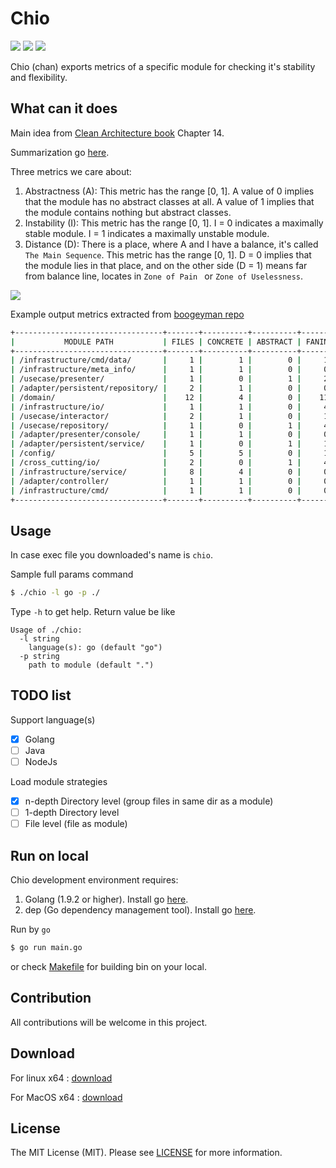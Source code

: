 # Chio

[![][goreportcard-svg]][goreportcard] 
[![][CodeFactor]](https://www.codefactor.io/repository/github/khanhtc1202/chio)
[![][Build Status]](https://travis-ci.org/khanhtc1202/chio)

[Build Status]: https://travis-ci.org/khanhtc1202/chio.svg?branch=master
[CodeFactor]: https://www.codefactor.io/repository/github/khanhtc1202/chio/badge
[goreportcard]: https://goreportcard.com/report/github.com/khanhtc1202/chio
[goreportcard-svg]: https://goreportcard.com/badge/github.com/khanhtc1202/chio

Chio (chan) exports metrics of a specific module for checking it's stability and flexibility.  

## What can it does

Main idea from [Clean Architecture book](https://books.google.co.jp/books/about/Clean_Architecture.html?id=uGE1DwAAQBAJ&source=kp_cover&redir_esc=y) Chapter 14. 

Summarization go [here](https://github.com/khanhtc1202/til/issues/7).

Three metrics we care about:

1. Abstractness (A):
This metric has the range [0, 1]. A value of 0 implies that the module has no abstract classes at all. A value of 1 implies that the module contains nothing but abstract classes.
2. Instability (I):
This metric has the range [0, 1]. I = 0 indicates a maximally stable module. I = 1 indicates a maximally unstable module.
3. Distance (D):
There is a place, where A and I have a balance, it's called `The Main Sequence`.
This metric has the range [0, 1]. D = 0 implies that the module lies in that place, and on the other side (D = 1) means far from balance line, locates in `Zone of Pain ` or `Zone of Uselessness`.  

![](https://user-images.githubusercontent.com/32532742/43695838-e64283f0-9975-11e8-8a9d-8d6d64f87437.png)

Example output metrics extracted from [boogeyman repo](https://github.com/khanhtc1202/boogeyman)

```bash
+---------------------------------+-------+----------+----------+-------+--------+--------------+-------------+----------+
|           MODULE PATH           | FILES | CONCRETE | ABSTRACT | FANIN | FANOUT | ABSTRACTNESS | INSTABILITY | DISTANCE |
+---------------------------------+-------+----------+----------+-------+--------+--------------+-------------+----------+
| /infrastructure/cmd/data/       |     1 |        1 |        0 |     1 |      0 |        0.000 |       0.000 |    1.000 |
| /infrastructure/meta_info/      |     1 |        1 |        0 |     0 |      1 |        0.000 |       1.000 |    0.000 |
| /usecase/presenter/             |     1 |        0 |        1 |     2 |      1 |        1.000 |       0.333 |    0.333 |
| /adapter/persistent/repository/ |     2 |        1 |        0 |     0 |      3 |        0.000 |       1.000 |    0.000 |
| /domain/                        |    12 |        4 |        0 |    11 |     12 |        0.000 |       0.522 |    0.478 |
| /infrastructure/io/             |     1 |        1 |        0 |     4 |      3 |        0.000 |       0.429 |    0.571 |
| /usecase/interactor/            |     2 |        1 |        0 |     1 |      5 |        0.000 |       0.833 |    0.167 |
| /usecase/repository/            |     1 |        0 |        1 |     4 |      1 |        1.000 |       0.200 |    0.200 |
| /adapter/presenter/console/     |     1 |        1 |        0 |     0 |      4 |        0.000 |       1.000 |    0.000 |
| /adapter/persistent/service/    |     1 |        0 |        1 |     1 |      1 |        1.000 |       0.500 |    0.500 |
| /config/                        |     5 |        5 |        0 |     1 |     13 |        0.000 |       0.929 |    0.071 |
| /cross_cutting/io/              |     2 |        0 |        1 |     4 |      2 |        1.000 |       0.333 |    0.333 |
| /infrastructure/service/        |     8 |        4 |        0 |     0 |     26 |        0.000 |       1.000 |    0.000 |
| /adapter/controller/            |     1 |        1 |        0 |     0 |      4 |        0.000 |       1.000 |    0.000 |
| /infrastructure/cmd/            |     1 |        1 |        0 |     0 |      2 |        0.000 |       1.000 |    0.000 |
+---------------------------------+-------+----------+----------+-------+--------+--------------+-------------+----------+
```

## Usage

In case exec file you downloaded's name is `chio`.

Sample full params command

```bash
$ ./chio -l go -p ./
```

Type `-h` to get help. Return value be like

```$xslt
Usage of ./chio:
  -l string
    language(s): go (default "go")
  -p string
    path to module (default ".")
```


## TODO list

Support language(s)
- [x] Golang
- [ ] Java
- [ ] NodeJs

Load module strategies
- [x] n-depth Directory level (group files in same dir as a module)
- [ ] 1-depth Directory level
- [ ] File level (file as module)

## Run on local

Chio development environment requires: 

1. Golang (1.9.2 or higher). Install go [here](https://golang.org/doc/install).
2. dep (Go dependency management tool). Install go [here](https://github.com/golang/dep).

Run by `go`

```bash
$ go run main.go
```

or check [Makefile](https://github.com/khanhtc1202/chio/blob/master/Makefile) for building bin on your local.

## Contribution

All contributions will be welcome in this project.

## Download

For linux x64 : [download](https://github.com/khanhtc1202/chio/releases/download/0.0.1/chio-linux-64)

For MacOS x64 : [download](https://github.com/khanhtc1202/chio/releases/download/0.0.1/chio-darwin-64)

## License
The MIT License (MIT). Please see [LICENSE](LICENSE) for more information.
